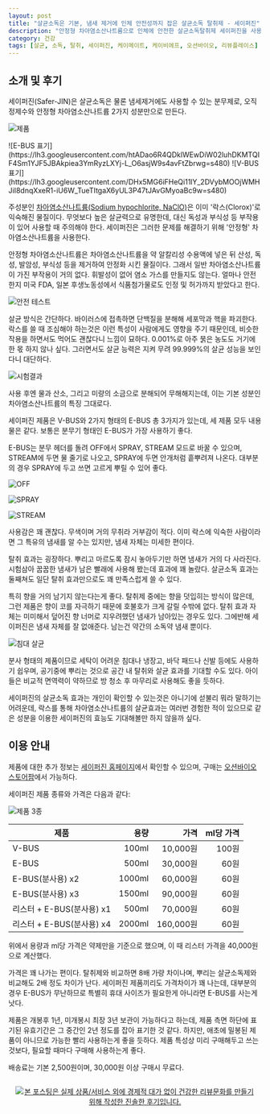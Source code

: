 ```yaml
---
layout: post
title: "살균소독은 기본, 냄새 제거에 인체 안전성까지 잡은 살균소독 탈취제 - 세이퍼진"
description: "안정형 차아염소산나트륨으로 인체에 안전한 살균소독탈취제 세이퍼진을 사용해봤다."
category: 건강
tags: [살균, 소독, 탈취, 세이퍼진, 케이메이트, 케이비에프, 오션바이오, 리뷰플레이스]
---
```


## 소개 및 후기

세이퍼진(Safer-JIN)은 살균소독은 물론 냄세제거에도 사용할 수 있는 분무제로,
오직 정제수와 안정형 차아염소산나트륨 2가지 성분만으로 만든다.

![제품](https://lh3.googleusercontent.com/ul3J7dnEmhI6gpRC4SH_eqi2T6uGIEOz204Mmy8zo6s_QEuCAjqzu4H5rby6HdfxJoyCV3tBL9Dhcw=s560)

<p class="center" markdown="1">
![E-BUS 표기](https://lh3.googleusercontent.com/htADao6R4QDklWEwDiW02luhDKMTQIF4Sm1YJF5JBAkpiea3YmRyzLXYj-L_O6asjW9s4avFtZbrwg=s480)
![V-BUS 표기](https://lh3.googleusercontent.com/DHx5MG6iFHeQi11lY_2DVybMOOjWMHJiI8dnqXxeR1-iU6W_TueTItgaX6yUL3P47tJAvGMyoaBc9w=s480)
</p>

주성분인 [차아염소산나트륨(Sodium hypochlorite, NaClO)](http://www.nifds.go.kr/toxinfo/SearchUtil_getDetailChemTcd.action?hddnToxicCode=T1000000396)은 이미 '락스(Clorox)'로 익숙해진 물질이다.
무엇보다 높은 살균력으로 유명한데,
대신 독성과 부식성 등 부작용이 있어 사용할 때 주의해야 한다.
세이퍼진은 그러한 문제를 해결하기 위해 '안정형' 차아염소산나트륨을 사용한다.

안정형 차아염소산나트륨은 차아염소산나트륨을 약 알칼리성 수용액에 넣은 뒤 산성, 독성, 발암성, 부식성 등을 제거하여 안정화 시킨 물질이다.
그래서 일반 차아염소산나트륨이 가진 부작용이 거의 없다.
휘발성이 없어 염소 가스를 만들지도 않는다.
얼마나 안전한지 미국 FDA, 일본 후생노동성에서 식품첨가물로도 인정 및 허가까지 받았다고 한다.

![안전 테스트](https://lh3.googleusercontent.com/DElULNLG8GYCbCERBkc2Y-V7HuzffQ0DxOf5vGoasNk3yw7LlCVUzJrXnOttyNAqRyLLCuXSWA7SGQ=s560)

살균 방식은 간단하다.
바이러스에 접촉하면 단백질을 분해해 세포막과 핵을 파괴한다.
락스를 쓸 때 조심해야 하는것은 이런 특성이 사람에게도 영향을 주기 때문인데,
비슷한 작용을 하면서도 먹어도 괜찮다니 느낌이 묘하다.
0.001%로 아주 묽은 농도도 거기에 한 몫 하지 않나 싶다.
그러면서도 살균 능력은 지켜 무려 99.999%의 살균 성능을 보인다니 대단하다.

![시험결과](https://lh3.googleusercontent.com/fEkGsphEvFHDm-URYk4Fo7aT6Ly3RKGR1I6JyFxrMZdAZqfzGEfZfYTCxtFjp9l3NbFsqXwmrYorNw=w560)

사용 후엔 물과 산소, 그리고 미량의 소금으로 분해되어 무해해지는데,
이는 기본 성분인 차아염소산나트륨의 특징 그대로다.

세이퍼진 제품은 V-BUS와 2가지 형태의 E-BUS 총 3가지가 있는데,
세 제품 모두 내용물은 같다.
보통은 분무기 형태인 E-BUS가 가장 사용하기 좋다.

E-BUS는 분무 헤더를 돌려 OFF에서 SPRAY, STREAM 모드로 바꿀 수 있으며,
STREAM에 두면 물 줄기로 나오고, SPRAY에 두면 안개처럼 흩뿌려져 나온다.
대부분의 경우 SPRAY에 두고 쓰면 고르게 뿌릴 수 있어 좋다.

![OFF](https://lh3.googleusercontent.com/9I7mzpUk1mFcuvcq-Xcbsq_Ghxq6O14_k9Qyd5EeR7MFiZSRI9R8Vh-Qy3ZgNGDf03hsjYAOo1VI3A=s560)

![SPRAY](https://lh3.googleusercontent.com/9nR6T4zmh1m-cE5wny2dv2AgoNNJvk0uw3v2gZ9YM3zqAqAxtl5-P6idCTDcEbqlKD3hvnCmO3UqeA=s560)

![STREAM](https://lh3.googleusercontent.com/WexVicOvKbi8ewxShnxQSmKjF63vl2TBqBCP9mtwM7ehY5RVEYFnvpPJVGdv-1U-Xbb5W2xG3zBOaQ=s560)

사용감은 꽤 괜찮다.
무색이며 거의 무취라 거부감이 적다.
이미 락스에 익숙한 사람이라면 그 특유의 냄새를 알 수는 있지만,
냄새 자체는 미세한 편이다.

탈취 효과는 굉장하다.
뿌리고 마르도록 잠시 놓아두기만 하면 냄새가 거의 다 사라진다.
시험삼아 꿉꿉한 냄새가 남은 빨래에 사용해 봤는데 효과에 꽤 놀랐다.
살균소독 효과는 둘째쳐도 일단 탈취 효과만으로도 꽤 만족스럽게 쓸 수 있다.

특히 향을 거의 남기지 않는다는게 좋다.
탈취제 중에는 향을 덧입히는 방식이 많은데,
그런 제품은 향이 코를 자극하기 때문에 호불호가 크게 갈릴 수밖에 없다.
탈취 효과 자체는 미미해서 덮어진 향 너머로 지우려했던 냄새가 남아있는 경우도 있다.
그에반해 세이퍼진은 냄새 자체를 잘 없애준다.
남는건 약간의 소독약 냄새 뿐이다.

![침대 살균](https://lh3.googleusercontent.com/4GoKYTSePs-GvZttNXQaleiCgceb8d-e6Cv-OKT12TnuAxfNl0tsJhtpy4FFhuc6Vj5x_Lar1YknLw=s560)

분사 형태의 제품이므로 세탁이 어려운 침대나 냉장고,
바닥 패드나 신발 등에도 사용하기 쉽우며,
공기중에 뿌리는 것으로 공간 내 탈취와 살균 효과를 기대할 수도 있다.
아이들은 비교적 면역력이 약하므로 방 청소 후 마무리로 사용해도 좋을 듯하다.

세이퍼진의 살균소독 효과는 개인이 확인할 수 있는것은 아니기에 섣불리 뭐라 말하기는 어려운데,
락스를 통해 차아염소산나트륨의 살균효과는 여러번 경험한 적이 있으므로
같은 성분을 이용한 세이퍼진의 효능도 기대해볼만 하지 않을까 싶다.



## 이용 안내

제품에 대한 추가 정보는 [세이퍼진 홈페이지](http://safer-jin.com/)에서 확인할 수 있으며,
구매는 [오션바이오 스토어팜](http://smartstore.naver.com/oceanbio)에서 가능하다.

세이퍼진 제품 종류와 가격은 다음과 같다:

![제품 3종](https://lh3.googleusercontent.com/WuqVsqbmX2FP3soeEdh836kOCbs8CfsaC-MGWlF3y5Cw4PxnKRoYruh2OMESrP_5fllev9XqPNoz7g)

제품                      | 용량   | 가격      | ml당 가격
--------------------------|-------:|----------:|----------:
V-BUS                     |  100ml |  10,000원 | 100원
E-BUS                     |  500ml |  30,000원 |  60원
E-BUS(분사용) x2          | 1000ml |  60,000원 |  60원
E-BUS(분사용) x3          | 1500ml |  90,000원 |  60원
리스터 + E-BUS(분사용) x1 |  500ml |  70,000원 |  60원
리스터 + E-BUS(분사용) x4 | 2000ml | 160,000원 |  60원

위에서 용량과 ml당 가격은 약제만을 기준으로 했으며,
이 때 리스터 가격을 40,000원으로 계산했다.

가격은 꽤 나가는 편이다.
탈취제와 비교하면 8배 가량 차이나며,
뿌리는 살균소독제와 비교해도 2배 정도 차이가 난다.
세이퍼진 제품끼리도 가격차이가 꽤 나는데,
대부분의 경우 E-BUS가 무난하므로
특별히 휴대 사이즈가 필요한게 아니라면 E-BUS를 사는게 낫다.

제품은 개봉후 1년, 미개봉시 최장 3년 보관이 가능하다고 하는데,
제품 측면 하단에 표기된 유효기간은 그 중간인 2년 정도를 잡아 표기한 것 같다.
하지만, 애초에 밀봉된 제품이 아니므로 가능한 빨리 사용하는게 좋을 듯하다.
제품 특성상 미리 구매해두고 쓰는 것보다,
필요할 때마다 구매해 사용하는게 좋다.

배송료는 기본 2,500원이며,
30,000원 이상 구매시 무료다.



<div style="text-align: center; padding: 1em;"><a href="http://reviewplace.co.kr/detail.php?number=11897" target="_blank"><img src="http://reviewplace.co.kr/blog_traffic.php?key=MTE4OTd8cmV6bm9h" border="0" alt="본 포스팅은 실제 상품/서비스 외에 경제적 대가 없이 건강한 리뷰문화를 만들기 위해 작성한 진솔한 후기입니다."></a></div>
